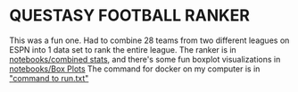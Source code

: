# QUESTASY FOOTBALL RANKER

This was a fun one. Had to combine 28 teams from two different leagues on ESPN into 1 data set to rank the entire league.
The ranker is in [notebooks/combined stats](notebooks/Combined%20Stats.ipynb), and there's some fun boxplot visualizations in [notebooks/Box Plots](notebooks/Box%20Plots.ipynb)
The command for docker on my computer is in ["command to run.txt"](command%20to%20run.txt)
